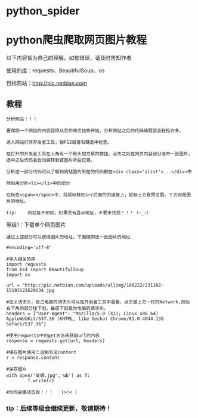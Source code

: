 # python_spider


python爬虫爬取网页图片教程
=


以下内容皆为自己的理解，如有错误，请及时告知作者


使用的库：requests、BeautifulSoup、os


目标网站：http://pic.netbian.com

教程
-

    分析网站！！！
    
    要爬取一个网站的内容就得从它的网页结构开始，分析网站之后的代码编程就会轻松许多。
    
    进入网站打开开发者工具，按F12或者右键选中检查。
    
    在打开的开发者工具左上角有一个箭头加方框的按钮，点击之后在网页内容部分选中一张图片，选中之后代码会自动跳转到该图片所在位置。
    
    分析这一部分代码可以了解到网站图片所在的代码都在<div class='slist'>...</div>中        
    
    然后再分析<li></li>中的部分
    
    在标签<span></span>中，将鼠标移到src后面的的连接上，鼠标上方是预览图，下方则是图片的地址。
    
    tip:    网站各不相同，如果没有显示地址，不要来找我！！！（—_—）
    
等级1：下载单个网页图片

    通过上述部分可以获得图片的地址，下面随即选一张图片的地址

    #encoding='utf-8'
    
    #导入相关的库
    import requests
    from bs4 import BeautifulSoup
    import os
    
    url = "http://pic.netbian.com/uploads/allimg/180222/231102-15193122629634.jpg
    
    #定义请求头，自己电脑的请求头可以在开发者工具中查看，点击最上方一栏的Network,然后右下角的部分往下划，最底下就是你电脑的请求头。
    headers = {"User-Agent": "Mozilla/5.0 (X11; Linux x86_64) AppleWebKit/537.36 (KHTML, like Gecko) Chrome/81.0.4044.138 Safari/537.36"}
    
    #使用requests中的get方法来获取url的内容
    response = requests.get(url, headers)
    
    #保存图片使用二进制方法content
    r = response.content

    #保存图片
    with open("娑娜.jpg",'wb') as f:
            f.write(r)
            
    #你的娑娜请签收！！！   (>!< )
    
    
    
### tip：后续等级会继续更新，敬请期待！

            
  
    
    



